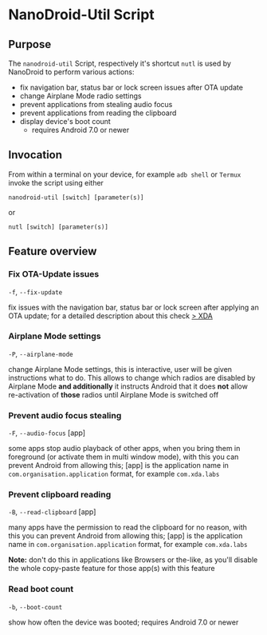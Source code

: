 # NanoDroid-Util Script

## Purpose

The `nanodroid-util` Script, respectively it's shortcut `nutl` is used by NanoDroid to perform various actions:

* fix navigation bar, status bar or lock screen issues after OTA update
* change Airplane Mode radio settings
* prevent applications from stealing audio focus
* prevent applications from reading the clipboard
* display device's boot count
  * requires Android 7.0 or newer

## Invocation

From within a terminal on your device, for example `adb shell` or `Termux` invoke the script using either

`nanodroid-util [switch] [parameter(s)]`

or

`nutl [switch] [parameter(s)]`

## Feature overview

### Fix OTA-Update issues

`-f`, `--fix-update`

fix issues with the navigation bar, status bar or lock screen after applying an OTA update; for a detailed description about this check [> XDA](https://www.xda-developers.com/broken-navigation-bar-lock-screen-ota-update/)

### Airplane Mode settings

`-P`, `--airplane-mode`

change Airplane Mode settings, this is interactive, user will be given instructions what to do. This allows to change which radios are disabled by Airplane Mode **and additionally** it instructs Android that it does **not** allow re-activation of **those** radios until Airplane Mode is switched off

### Prevent audio focus stealing

`-F`, `--audio-focus` [app]

some apps stop audio playback of other apps, when you bring them in foreground (or activate them in multi window mode), with this you can prevent Android from allowing this; [app] is the application name in `com.organisation.application` format, for example `com.xda.labs`

### Prevent clipboard reading

`-B`, `--read-clipboard` [app]

many apps have the permission to read the clipboard for no reason, with this you can prevent Android from allowing this; [app] is the application name in `com.organisation.application` format, for example `com.xda.labs`

**Note:** don't do this in applications like Browsers or the-like, as you'll disable the whole copy-paste feature for those app(s) with this feature

### Read boot count

`-b`, `--boot-count`

show how often the device was booted; requires Android 7.0 or newer
